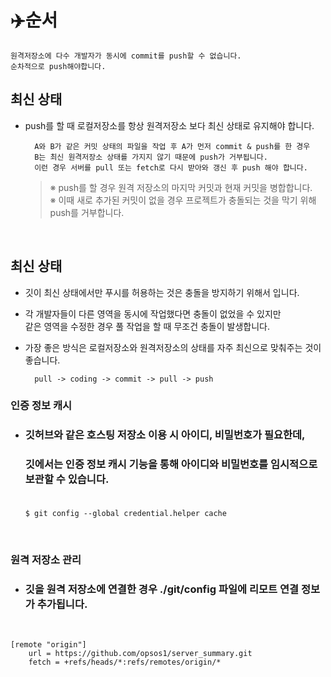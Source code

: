 # :airplane:순서
    원격저장소에 다수 개발자가 동시에 commit를 push할 수 없습니다.
    순차적으로 push해야합니다.

## **최신 상태**
- push를 할 때 로컬저장소를 항상 원격저장소 보다 최신 상태로 유지해야 합니다.<br>

        A와 B가 같은 커밋 상태의 파일을 작업 후 A가 먼저 commit & push를 한 경우
        B는 최신 원격저장소 상태를 가지지 않기 때문에 push가 거부됩니다.
        이런 경우 서버를 pull 또는 fetch로 다시 받아와 갱신 후 push 해야 합니다.

    >※ push를 할 경우 원격 저장소의 마지막 커밋과 현재 커밋을 병합합니다.<br>
    >※ 이때 새로 추가된 커밋이 없을 경우 프로젝트가 충돌되는 것을 막기 위해 <br>
    >push를 거부합니다.

<br>

## **최신 상태**
- 깃이 최신 상태에서만 푸시를 허용하는 것은 충돌을 방지하기 위해서 입니다.
- 각 개발자들이 다른 영역을 동시에 작업했다면 충돌이 없었을 수 있지만<br>
    같은 영역을 수정한 경우 풀 작업을 할 때 무조건 충돌이 발생합니다.
- 가장 좋은 방식은 로컬저장소와 원격저장소의 상태를 자주 최신으로 맞춰주는 것이 좋습니다.

        pull -> coding -> commit -> pull -> push

### **인증 정보 캐시**
- ### 깃허브와 같은 호스팅 저장소 이용 시 아이디, 비밀번호가 필요한데,
    ### 깃에서는 인증 정보 캐시 기능을 통해 아이디와 비밀번호를 임시적으로 보관할 수 있습니다.<br><br>

   `$ git config --global credential.helper cache`

<br>

### **원격 저장소 관리**
- ### 깃을 원격 저장소에 연결한 경우 ./git/config 파일에 리모트 연결 정보가 추가됩니다.
<br>

    [remote "origin"]
        url = https://github.com/opsos1/server_summary.git
        fetch = +refs/heads/*:refs/remotes/origin/*
